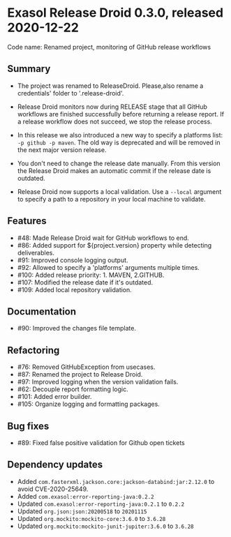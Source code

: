 # Exasol Release Droid 0.3.0, released 2020-12-22

Code name: Renamed project, monitoring of GitHub release workflows

## Summary

- The project was renamed to ReleaseDroid. Please,also rename a credentials' folder to '.release-droid'.
- Release Droid monitors now during RELEASE stage that all GitHub workflows are finished successfully before returning a release report. If a release workflow does not succeed, we stop the release process.

- In this release we also introduced a new way to specify a platforms list: `-p github -p maven`. The old way is deprecated and will be removed in the next major version release.

- You don't need to change the release date manually. From this version the Release Droid makes an automatic commit if the release date is outdated.

- Release Droid now supports a local validation. Use a `--local` argument to specify a path to a repository in your local machine to validate. 

## Features

* #48: Made Release Droid wait for GitHub workflows to end.
* #86: Added support for ${project.version} property while detecting deliverables.
* #91: Improved console logging output.
* #92: Allowed to specify a 'platforms' arguments multiple times.
* #100: Added release priority: 1. MAVEN, 2.GITHUB.
* #107: Modified the release date if it's outdated.
* #109: Added local repository validation.

## Documentation

* #90: Improved the changes file template.

## Refactoring

* #76: Removed GitHubException from usecases.
* #87: Renamed the project to Release Droid.
* #97: Improved logging when the version validation fails.
* #62: Decouple report formatting logic.
* #101: Added error builder.
* #105: Organize logging and formatting packages.

## Bug fixes

* #89: Fixed false positive validation for Github open tickets

## Dependency updates

* Added `com.fasterxml.jackson.core:jackson-databind:jar:2.12.0` to avoid CVE-2020-25649.
* Added `com.exasol:error-reporting-java:0.2.2`
* Updated `com.exasol:error-reporting-java:0.2.1` to `0.2.2`
* Updated `org.json:json:20200518` to `20201115`
* Updated `org.mockito:mockito-core:3.6.0` to `3.6.28`
* Updated `org.mockito:mockito-junit-jupiter:3.6.0` to `3.6.28`